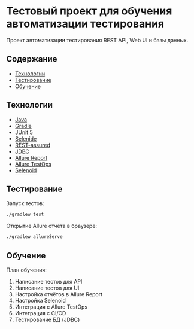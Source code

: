 # Тестовый проект для обучения автоматизации тестирования
Проект автоматизации тестирования REST API, Web UI и базы данных.

## Содержание
- [Технологии](#технологии)
- [Тестирование](#тестирование)
- [Обучение](#обучение)

## Технологии
- [Java](https://www.java.com/ru/)
- [Gradle](https://gradle.org/)
- [JUnit 5](https://junit.org/junit5/)
- [Selenide](https://ru.selenide.org/)
- [REST-assured](https://rest-assured.io/)
- [JDBC](https://docs.oracle.com/en/database/oracle/oracle-database/21/jjdbc/introducing-JDBC.html)
- [Allure Report](https://allurereport.org/)
- [Allure TestOps](https://qameta.io/)
- [Selenoid](https://aerokube.com/selenoid/latest/)

## Тестирование

Запуск тестов:
```sh
./gradlew test
```

Открытие Allure отчёта в браузере:
```sh
./gradlew allureServe
```

## Обучение

План  обучения:

1. Написание тестов для API
2. Написание тестов для UI
3. Настройка отчётов в Allure Report
4. Настройка Selenoid
5. Интеграция с Allure TestOps
6. Интеграция c CI/CD
7. Тестирование БД (JDBC)